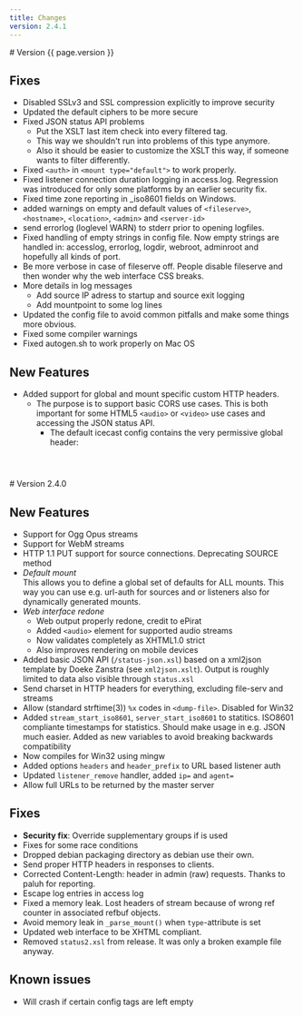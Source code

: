 ```yaml
---
title: Changes
version: 2.4.1
---
```


<article id="v{{ page.version }}" markdown="1">
# Version {{ page.version }}

## Fixes

-	Disabled SSLv3 and SSL compression explicitly to improve security
-	Updated the default ciphers to be more secure
-	Fixed JSON status API problems
	* Put the XSLT last item check into every filtered tag.
	* This way we shouldn't run into problems of this type anymore.
	* Also it should be easier to customize the XSLT this way, if someone wants to filter differently.
-	Fixed `<auth>` in `<mount type="default">` to work properly.
-	Fixed listener connection duration logging in access.log. Regression was introduced for only some platforms by an earlier security fix.
-	Fixed time zone reporting in _iso8601 fields on Windows.
-	added warnings on empty and default values of `<fileserve>`, `<hostname>`, `<location>`, `<admin>` and `<server-id>`
-	send errorlog (loglevel WARN) to stderr prior to opening logfiles.
-	Fixed handling of empty strings in config file. Now empty strings are handled in: accesslog, errorlog, logdir, webroot, adminroot and hopefully all kinds of port.
-	Be more verbose in case of fileserve off. People disable fileserve and then wonder why the web interface CSS breaks.
-	More details in log messages
	* Add source IP adress to startup and source exit logging
	* Add mountpoint to some log lines
-	Updated the config file to avoid common pitfalls and make some things more obvious.
-	Fixed some compiler warnings
-	Fixed autogen.sh to work properly on Mac OS

## New Features

-	Added support for global and mount specific custom HTTP headers.
	* The purpose is to support basic CORS use cases. This is both important for some HTML5 `<audio>` or `<video>` use cases and accessing the JSON status API.
        * The default icecast config contains the very permissive global header: <header name="Access-Control-Allow-Origin" value="*" />


</article>

<article id="v2.4.0" markdown="1">
# Version 2.4.0

## New Features

-	Support for Ogg Opus streams
-	Support for WebM streams
-	HTTP 1.1 PUT support for source connections. Deprecating SOURCE method
-	_Default mount_  
	This allows you to define a global set of defaults for ALL mounts. This way you can use e.g. url-auth for sources and or listeners also for dynamically generated mounts.
-	_Web interface redone_
	*	Web output properly redone, credit to ePirat
	*	Added `<audio>` element for supported audio streams
	*	Now validates completely as XHTML1.0 strict
	*	Also improves rendering on mobile devices
-	Added basic JSON API (`/status-json.xsl`) based on a xml2json template by Doeke Zanstra (see `xml2json.xslt`). Output is roughly limited to data also visible through `status.xsl`
-	Send charset in HTTP headers for everything, excluding file-serv and streams
-	Allow (standard strftime(3)) `%x` codes in `<dump-file>`. Disabled for Win32
-	Added `stream_start_iso8601`, `server_start_iso8601` to statitics. ISO8601 compliante timestamps for statistics. Should make usage in e.g. JSON much easier. Added as new variables to avoid breaking backwards compatibility
-	Now compiles for Win32 using mingw
-	Added options `headers` and `header_prefix` to URL based listener auth
-	Updated `listener_remove` handler, added `ip=` and `agent=`
-	Allow full URLs to be returned by the master server

## Fixes

-	__Security fix__: Override supplementary groups if is used
-	Fixes for some race conditions
-	Dropped debian packaging directory as debian use their own.
-	Send proper HTTP headers in responses to clients.
-	Corrected Content-Length: header in admin (raw) requests. Thanks to paluh for reporting.
-	Escape log entries in access log
-	Fixed a memory leak. Lost headers of stream because of wrong ref counter in associated refbuf objects.
-	Avoid memory leak in `_parse_mount()` when `type`-attribute is set
-	Updated web interface to be XHTML compliant.
-	Removed `status2.xsl` from release. It was only a broken example file anyway.

## Known issues

-	Will crash if certain config tags are left empty

</article>

